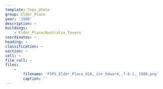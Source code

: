 ```yaml
---
template: fsps_photo
group: Elder_Place
year: '1980'
description: ~
buildings:
    - Elder_Place/Australia_Tavern
coordinates: ~
heading: ~
classification: ~
section: ~
cell: ~
film_roll: ~
files:
    -
        filename: 'FSPS_Elder_Place_010,_Cnr_Edward,_7-6-J,_1980.png'
        caption: ''
---
```

